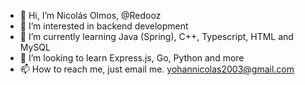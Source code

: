 - 👋 Hi, I’m Nicolás Olmos, @Redooz
- 👀 I’m interested in backend development
- 🌱 I’m currently learning Java (Spring), C++, Typescript, HTML and MySQL
- 💞️ I’m looking to learn Express.js, Go, Python and more
- 📫 How to reach me, just email me. yohannicolas2003@gmail.com

<!---
Redooz/Redooz is a ✨ special ✨ repository because its `README.md` (this file) appears on your GitHub profile.
You can click the Preview link to take a look at your changes.
--->

